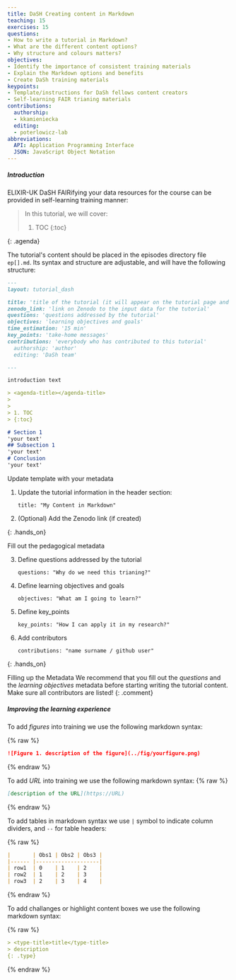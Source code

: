```yaml
---
title: DaSH Creating content in Markdown
teaching: 15
exercises: 15
questions:
- How to write a tutorial in Markdown?
- What are the different content options?
- Why structure and colours matters?
objectives:
- Identify the importance of consistent training materials
- Explain the Markdown options and benefits
- Create DaSh training materials
keypoints:
- Template/instructions for DaSh fellows content creators 
- Self-learning FAIR trianing materials 
contributions:
  authorship:
  - kkamieniecka
  editing:
  - poterlowicz-lab
abbreviations:
  API: Application Programming Interface
  JSON: JavaScript Object Notation
--- 
```


##### Introduction
ELIXIR-UK DaSH FAIRifying your data resources for the course can be provided in self-learning training manner:
> <agenda-title></agenda-title>
>
> In this tutorial, we will cover:
>
> 1. TOC
> {:toc}
>
{: .agenda}

The tutorial's content should be placed in the episodes directory file `ep[].md`. Its syntax and structure are adjustable, and will have the following structure:

```markdown
---
layout: tutorial_dash

title: 'title of the tutorial (it will appear on the tutorial page and the topic page)'
zenodo_link: 'link on Zenodo to the input data for the tutorial'
questions: 'questions addressed by the tutorial'
objectives: 'learning objectives and goals'
time_estimation: '15 min'
key_points: 'take-home messages'
contributions: 'everybody who has contributed to this tutorial'
  authorship: 'author'
  editing: 'DaSh team'

---

introduction text

> <agenda​-title></agenda​-title>
>
>
> 1. TOC
> {:toc}

# Section 1
'your text'
## Subsection 1
'your text'
# Conclusion
'your text'
```
<hands-on-title>Update template with your metadata</hands-on-title>

1. Update the tutorial information in the header section:

     ```
     title: "My Content in Markdown"
     ```
 2. (Optional) Add the Zenodo link (if created)

{: .hands_on}

<hands-on-title>Fill out the pedagogical metadata</hands-on-title>

 3. Define questions addressed by the tutorial 
      ```
     questions: "Why do we need this trianing?"
     ```
 4. Define learning objectives and goals 
      ```
     objectives: "What am I going to learn?"
     ```
 5. Define key_points
      ```
     key_points: "How I can apply it in my research?"
     ```
  6. Add contributors
      ```
     contributions: "name surname / github user"
     ```    
{: .hands_on}

<comment-title>Filling up the Metadata</comment-title>
We recommend that you fill out the *questions* and the *learning objectives* metadata before starting writing the tutorial content. Make sure all contributors are listed!
{: .comment}

##### Improving the learning experience
To add *figures* into training we use the following markdown syntax:

{% raw %}
```markdown
![Figure 1. description of the figure](../fig/yourfigure.png)
```
{% endraw %}

To add *URL* into training we use the following markdown syntax:
{% raw %}
```markdown
[description of the URL](https://URL)
```
{% endraw %}

To add tables in markdown syntax we use `|` symbol to indicate column dividers, and `--` for table headers:

{% raw %}
```markdown
|       | Obs1 | Obs2 | Obs3 |
|------ |--------------------|
| row1  | 0    | 1    | 2    |
| row2  | 1    | 2    | 3    |
| row3  | 2    | 3    | 4    |
```
{% endraw %}

To add challanges or highlight content boxes we use the following markdown syntax:

{% raw %}
```markdown
> <type​-title>title</type​-title>
> description
{: .type}
```
{% endraw %}